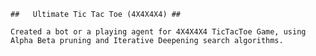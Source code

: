     ##   Ultimate Tic Tac Toe (4X4X4X4) ##

    Created a bot or a playing agent for 4X4X4X4 TicTacToe Game, using Alpha Beta pruning and Iterative Deepening search algorithms.
